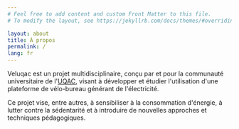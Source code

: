 ```yaml
---
# Feel free to add content and custom Front Matter to this file.
# To modify the layout, see https://jekyllrb.com/docs/themes/#overriding-theme-defaults

layout: about
title: À propos
permalink: /
lang: fr
---
```


Veluqac est un projet multidisciplinaire, conçu par et pour la communauté universitaire de l'[UQAC](https://www.uqac.ca), visant à développer et étudier l'utilisation d'une plateforme de vélo-bureau générant de l'électricité.

Ce projet vise, entre autres, à sensibiliser à la consommation d'énergie, à lutter contre la sédentarité et à introduire de nouvelles approches et techniques pédagogiques.